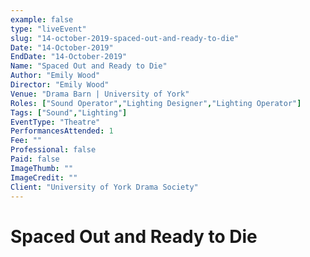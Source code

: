 ```yaml
---
example: false
type: "liveEvent"
slug: "14-october-2019-spaced-out-and-ready-to-die"
Date: "14-October-2019"
EndDate: "14-October-2019"
Name: "Spaced Out and Ready to Die"
Author: "Emily Wood"
Director: "Emily Wood"
Venue: "Drama Barn | University of York"
Roles: ["Sound Operator","Lighting Designer","Lighting Operator"]
Tags: ["Sound","Lighting"]
EventType: "Theatre"
PerformancesAttended: 1
Fee: ""
Professional: false
Paid: false
ImageThumb: ""
ImageCredit: ""
Client: "University of York Drama Society"
---
```


# Spaced Out and Ready to Die
